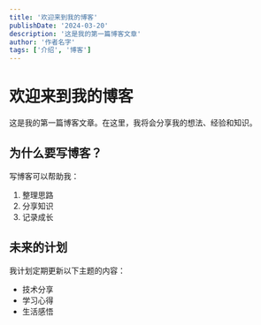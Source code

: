 ```yaml
---
title: '欢迎来到我的博客'
publishDate: '2024-03-20'
description: '这是我的第一篇博客文章'
author: '作者名字'
tags: ['介绍', '博客']
---
```


# 欢迎来到我的博客

这是我的第一篇博客文章。在这里，我将会分享我的想法、经验和知识。

## 为什么要写博客？

写博客可以帮助我：
1. 整理思路
2. 分享知识
3. 记录成长

## 未来的计划

我计划定期更新以下主题的内容：
- 技术分享
- 学习心得
- 生活感悟 